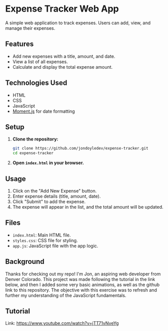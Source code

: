 # Expense Tracker Web App

A simple web application to track expenses. Users can add, view, and manage their expenses.

## Features

- Add new expenses with a title, amount, and date.
- View a list of all expenses.
- Calculate and display the total expense amount.

## Technologies Used

- HTML
- CSS
- JavaScript
- [Moment.js](https://momentjs.com/) for date formatting

## Setup

1. **Clone the repository:**

    ```bash
    git clone https://github.com/jondoyledev/expense-tracker.git
    cd expense-tracker
    ```

2. **Open `index.html` in your browser.**

## Usage

1. Click on the "Add New Expense" button.
2. Enter expense details (title, amount, date).
3. Click "Submit" to add the expense.
4. The expense will appear in the list, and the total amount will be updated.

## Files

- `index.html`: Main HTML file.
- `styles.css`: CSS file for styling.
- `app.js`: JavaScript file with the app logic.

## Background

Thanks for checking out my repo! I'm Jon, an aspiring web developer from Denver Colorado. This project was made following the tutorial in the link below, and then I added some very basic animations, as well as the github link to this repository. The objective with this exercise was to refresh and further my understanding of the JavaScript fundamentals.

## Tutorial
Link: https://www.youtube.com/watch?v=jTT71vNveYg
